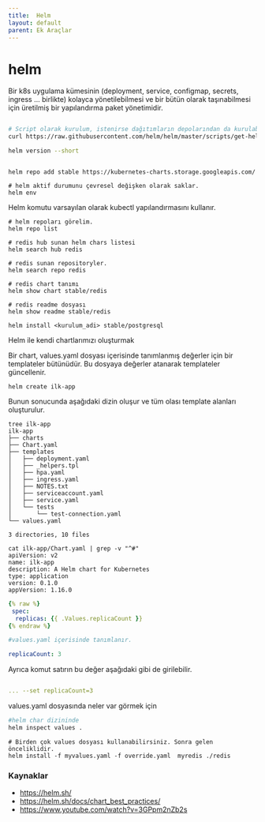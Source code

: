 ```yaml
---
title:  Helm
layout: default
parent: Ek Araçlar
---
```


# helm

Bir k8s uygulama kümesinin (deployment, service, configmap, secrets, ingress ... birlikte) kolayca yönetilebilmesi ve bir bütün olarak taşınabilmesi için üretilmiş bir yapılandırma paket yönetimidir. 


```sh

# Script olarak kurulum, istenirse dağıtımların depolarından da kurulabilir. 
curl https://raw.githubusercontent.com/helm/helm/master/scripts/get-helm-3 | bash

helm version --short

```


```console

helm repo add stable https://kubernetes-charts.storage.googleapis.com/

# helm aktif durumunu çevresel değişken olarak saklar. 
helm env

```

Helm komutu varsayılan olarak kubectl yapılandırmasını kullanır.

```
# helm repoları görelim.
helm repo list

# redis hub sunan helm chars listesi
helm search hub redis

# redis sunan repositoryler. 
helm search repo redis

# redis chart tanımı
helm show chart stable/redis

# redis readme dosyası
helm show readme stable/redis

helm install <kurulum_adi> stable/postgresql

```



Helm ile kendi chartlarımızı oluşturmak

Bir chart, values.yaml dosyası içerisinde tanımlanmış değerler için bir templateler bütünüdür. Bu dosyaya değerler atanarak templateler güncellenir. 

```
helm create ilk-app

```

Bunun sonucunda aşağıdaki dizin oluşur ve tüm olası template alanları oluşturulur.

```
tree ilk-app
ilk-app
├── charts
├── Chart.yaml
├── templates
│   ├── deployment.yaml
│   ├── _helpers.tpl
│   ├── hpa.yaml
│   ├── ingress.yaml
│   ├── NOTES.txt
│   ├── serviceaccount.yaml
│   ├── service.yaml
│   └── tests
│       └── test-connection.yaml
└── values.yaml

3 directories, 10 files
```

```
cat ilk-app/Chart.yaml | grep -v "^#"
apiVersion: v2
name: ilk-app
description: A Helm chart for Kubernetes
type: application
version: 0.1.0
appVersion: 1.16.0

```

```yaml
{% raw %}
 spec: 
  replicas: {{ .Values.replicaCount }}
{% endraw %}

#values.yaml içerisinde tanımlanır.

replicaCount: 3
```

Ayrıca komut satırın bu değer aşağıdaki gibi de girilebilir. 

```yaml

... --set replicaCount=3

```

values.yaml dosyasında neler var görmek için

```sh
#helm char dizininde
helm inspect values .
```


```
# Birden çok values dosyası kullanabilirsiniz. Sonra gelen önceliklidir. 
helm install -f myvalues.yaml -f override.yaml  myredis ./redis

```

### Kaynaklar
* https://helm.sh/
* https://helm.sh/docs/chart_best_practices/
* https://www.youtube.com/watch?v=3GPpm2nZb2s
